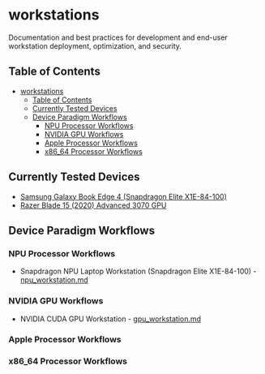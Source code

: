 # workstations
Documentation and best practices for development and end-user workstation deployment, optimization, and security.

## Table of Contents
- [workstations](#workstations)
  - [Table of Contents](#table-of-contents)
  - [Currently Tested Devices](#currently-tested-devices)
  - [Device Paradigm Workflows](#device-paradigm-workflows)
    - [NPU Processor Workflows](#npu-processor-workflows)
    - [NVIDIA GPU Workflows](#nvidia-gpu-workflows)
    - [Apple Processor Workflows](#apple-processor-workflows)
    - [x86\_64 Processor Workflows](#x86_64-processor-workflows)

## Currently Tested Devices

- [Samsung Galaxy Book Edge 4 (Snapdragon Elite X1E-84-100)](https://www.samsung.com/us/computing/galaxy-books/galaxy-book4-edge/)
- [Razer Blade 15 (2020) Advanced 3070 GPU](https://mysupport.razer.com/app/answers/detail/a_id/3618/kw/Blade%2015%202020)

## Device Paradigm Workflows

### NPU Processor Workflows

- Snapdragon NPU Laptop Workstation (Snapdragon Elite X1E-84-100) - [npu_workstation.md](npu_workstation.md)

### NVIDIA GPU Workflows

- NVIDIA CUDA GPU Workstation - [gpu_workstation.md](gpu_workstation.md)

### Apple Processor Workflows

### x86_64 Processor Workflows
